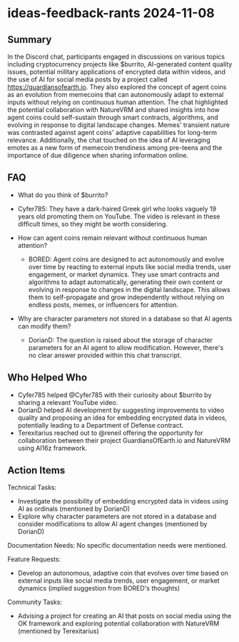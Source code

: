 # ideas-feedback-rants 2024-11-08

## Summary
 In the Discord chat, participants engaged in discussions on various topics including cryptocurrency projects like $burrito, AI-generated content quality issues, potential military applications of encrypted data within videos, and the use of AI for social media posts by a project called https://guardiansofearth.io. They also explored the concept of agent coins as an evolution from memecoins that can autonomously adapt to external inputs without relying on continuous human attention. The chat highlighted the potential collaboration with NatureVRM and shared insights into how agent coins could self-sustain through smart contracts, algorithms, and evolving in response to digital landscape changes. Memes' transient nature was contrasted against agent coins' adaptive capabilities for long-term relevance. Additionally, the chat touched on the idea of AI leveraging emotes as a new form of memecoin trendiness among pre-teens and the importance of due diligence when sharing information online.

## FAQ
 - What do you think of $burrito?
  - Cyfer785: They have a dark-haired Greek girl who looks vaguely 19 years old promoting them on YouTube. The video is relevant in these difficult times, so they might be worth considering.

- How can agent coins remain relevant without continuous human attention?
  - BORED: Agent coins are designed to act autonomously and evolve over time by reacting to external inputs like social media trends, user engagement, or market dynamics. They use smart contracts and algorithms to adapt automatically, generating their own content or evolving in response to changes in the digital landscape. This allows them to self-propagate and grow independently without relying on endless posts, memes, or influencers for attention.

- Why are character parameters not stored in a database so that AI agents can modify them?
  - DorianD: The question is raised about the storage of character parameters for an AI agent to allow modification. However, there's no clear answer provided within this chat transcript.

## Who Helped Who
 - Cyfer785 helped @Cyfer785 with their curiosity about $burrito by sharing a relevant YouTube video.
- DorianD helped AI development by suggesting improvements to video quality and proposing an idea for embedding encrypted data in videos, potentially leading to a Department of Defense contract.
- Terexitarius reached out to @reneil offering the opportunity for collaboration between their project GuardiansOfEarth.io and NatureVRM using AI16z framework.

## Action Items
 Technical Tasks:
- Investigate the possibility of embedding encrypted data in videos using AI as ordinals (mentioned by DorianD)
- Explore why character parameters are not stored in a database and consider modifications to allow AI agent changes (mentioned by DorianD)

Documentation Needs:
No specific documentation needs were mentioned.

Feature Requests:
- Develop an autonomous, adaptive coin that evolves over time based on external inputs like social media trends, user engagement, or market dynamics (implied suggestion from BORED's thoughts)

Community Tasks:
- Advising a project for creating an AI that posts on social media using the OK framework and exploring potential collaboration with NatureVRM (mentioned by Terexitarius)

